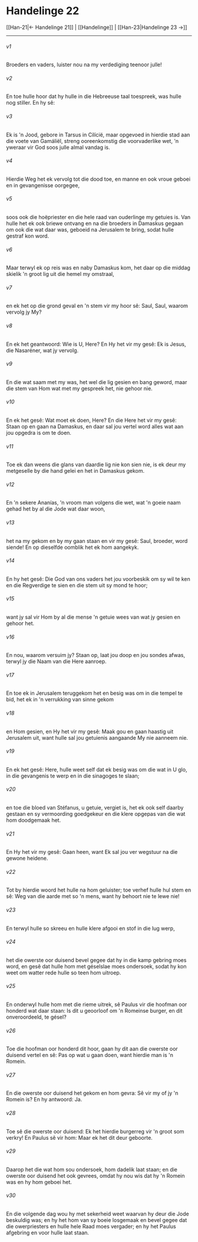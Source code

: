 # Handelinge 22

[[Han-21|← Handelinge 21]] | [[Handelinge]] | [[Han-23|Handelinge 23 →]]
***

###### v1
Broeders en vaders, luister nou na my verdediging teenoor julle! 
###### v2
En toe hulle hoor dat hy hulle in die Hebreeuse taal toespreek, was hulle nog stiller. En hy sê: 
###### v3
Ek is 'n Jood, gebore in Tarsus in Cilícië, maar opgevoed in hierdie stad aan die voete van Gamáliël, streng ooreenkomstig die voorvaderlike wet, 'n yweraar vir God soos julle almal vandag is. 
###### v4
Hierdie Weg het ek vervolg tot die dood toe, en manne en ook vroue geboei en in gevangenisse oorgegee, 
###### v5
soos ook die hoëpriester en die hele raad van ouderlinge my getuies is. Van hulle het ek ook briewe ontvang en na die broeders in Damaskus gegaan om ook die wat daar was, geboeid na Jerusalem te bring, sodat hulle gestraf kon word. 
###### v6
Maar terwyl ek op reis was en naby Damaskus kom, het daar op die middag skielik 'n groot lig uit die hemel my omstraal, 
###### v7
en ek het op die grond geval en 'n stem vir my hoor sê: Saul, Saul, waarom vervolg jy My? 
###### v8
En ek het geantwoord: Wie is U, Here? En Hy het vir my gesê: Ek is Jesus, die Nasaréner, wat jy vervolg. 
###### v9
En die wat saam met my was, het wel die lig gesien en bang geword, maar die stem van Hom wat met my gespreek het, nie gehoor nie. 
###### v10
En ek het gesê: Wat moet ek doen, Here? En die Here het vir my gesê: Staan op en gaan na Damaskus, en daar sal jou vertel word alles wat aan jou opgedra is om te doen. 
###### v11
Toe ek dan weens die glans van daardie lig nie kon sien nie, is ek deur my metgeselle by die hand gelei en het in Damaskus gekom. 
###### v12
En 'n sekere Ananías, 'n vroom man volgens die wet, wat 'n goeie naam gehad het by al die Jode wat daar woon, 
###### v13
het na my gekom en by my gaan staan en vir my gesê: Saul, broeder, word siende! En op dieselfde oomblik het ek hom aangekyk. 
###### v14
En hy het gesê: Die God van ons vaders het jou voorbeskik om sy wil te ken en die Regverdige te sien en die stem uit sy mond te hoor; 
###### v15
want jy sal vir Hom by al die mense 'n getuie wees van wat jy gesien en gehoor het. 
###### v16
En nou, waarom versuim jy? Staan op, laat jou doop en jou sondes afwas, terwyl jy die Naam van die Here aanroep. 
###### v17
En toe ek in Jerusalem teruggekom het en besig was om in die tempel te bid, het ek in 'n verrukking van sinne gekom 
###### v18
en Hom gesien, en Hy het vir my gesê: Maak gou en gaan haastig uit Jerusalem uit, want hulle sal jou getuienis aangaande My nie aanneem nie. 
###### v19
En ek het gesê: Here, hulle weet self dat ek besig was om die wat in U glo, in die gevangenis te werp en in die sinagoges te slaan; 
###### v20
en toe die bloed van Stéfanus, u getuie, vergiet is, het ek ook self daarby gestaan en sy vermoording goedgekeur en die klere opgepas van die wat hom doodgemaak het. 
###### v21
En Hy het vir my gesê: Gaan heen, want Ek sal jou ver wegstuur na die gewone heidene. 
###### v22
Tot by hierdie woord het hulle na hom geluister; toe verhef hulle hul stem en sê: Weg van die aarde met so 'n mens, want hy behoort nie te lewe nie! 
###### v23
En terwyl hulle so skreeu en hulle klere afgooi en stof in die lug werp, 
###### v24
het die owerste oor duisend bevel gegee dat hy in die kamp gebring moes word, en gesê dat hulle hom met géselslae moes ondersoek, sodat hy kon weet om watter rede hulle so teen hom uitroep. 
###### v25
En onderwyl hulle hom met die rieme uitrek, sê Paulus vir die hoofman oor honderd wat daar staan: Is dit u geoorloof om 'n Romeinse burger, en dit onveroordeeld, te gésel? 
###### v26
Toe die hoofman oor honderd dit hoor, gaan hy dit aan die owerste oor duisend vertel en sê: Pas op wat u gaan doen, want hierdie man is 'n Romein. 
###### v27
En die owerste oor duisend het gekom en hom gevra: Sê vir my of jy 'n Romein is? En hy antwoord: Ja. 
###### v28
Toe sê die owerste oor duisend: Ek het hierdie burgerreg vir 'n groot som verkry! En Paulus sê vir hom: Maar ek het dit deur geboorte. 
###### v29
Daarop het die wat hom sou ondersoek, hom dadelik laat staan; en die owerste oor duisend het ook gevrees, omdat hy nou wis dat hy 'n Romein was en hy hom geboei het. 
###### v30
En die volgende dag wou hy met sekerheid weet waarvan hy deur die Jode beskuldig was; en hy het hom van sy boeie losgemaak en bevel gegee dat die owerpriesters en hulle hele Raad moes vergader; en hy het Paulus afgebring en voor hulle laat staan. 
